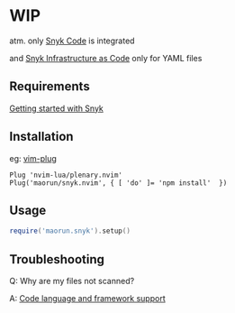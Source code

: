 
# WIP

atm. only [Snyk Code](https://docs.snyk.io/products/snyk-code) is integrated

and [Snyk Infrastructure as Code](https://docs.snyk.io/products/snyk-infrastructure-as-code) only for YAML files


## Requirements
[Getting started with Snyk](https://docs.snyk.io/getting-started)

## Installation
eg:
[vim-plug](https://github.com/junegunn/vim-plug)
```vim
Plug 'nvim-lua/plenary.nvim'
Plug('maorun/snyk.nvim', { [ 'do' ]= 'npm install'  })
```

## Usage

```lua
require('maorun.snyk').setup()
```

## Troubleshooting
Q: Why are my files not scanned?

A: [Code language and framework support](https://docs.snyk.io/products/snyk-code/snyk-code-language-and-framework-support)
